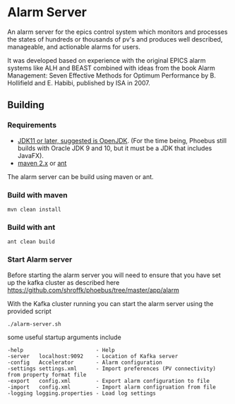 # Alarm Server

An alarm server for the epics control system which monitors and processes the states of hundreds or thousands of pv's and produces well described, manageable, and actionable alarms for users.

It was developed based on experience with the original EPICS alarm systems like ALH and BEAST combined with ideas from the book Alarm Management: Seven Effective Methods for Optimum Performance by B. Hollifield and E. Habibi, published by ISA in 2007.


## Building ##

### Requirements
 - [JDK11 or later, suggested is OpenJDK](http://jdk.java.net/11).
   (For the time being, Phoebus still builds with Oracle JDK 9 and 10,
    but it must be a JDK that includes JavaFX).
 - [maven 2.x](https://maven.apache.org/) or [ant](http://ant.apache.org/)

The alarm server can be build using maven or ant.

### Build with maven

```
mvn clean install
```

### Build with ant

```
ant clean build
```
### Start Alarm server

Before starting the alarm server you will need to ensure that you have set up the kafka cluster as described here https://github.com/shroffk/phoebus/tree/master/app/alarm

With the Kafka cluster running you can start the alarm server using the provided script

```
./alarm-server.sh
```

some useful startup arguments include

```
-help                       - Help
-server   localhost:9092    - Location of Kafka server
-config   Accelerator       - Alarm configuration
-settings settings.xml      - Import preferences (PV connectivity) from property format file
-export   config.xml        - Export alarm configuration to file
-import   config.xml        - Import alarm configruation from file
-logging logging.properties - Load log settings
```
